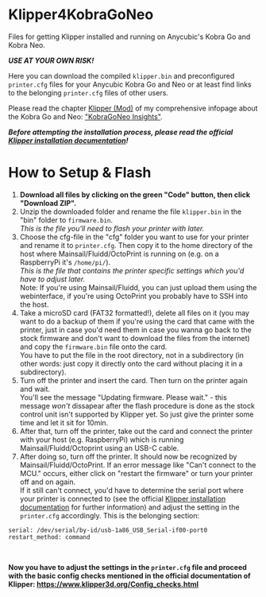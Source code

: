 # Klipper4KobraGoNeo
Files for getting Klipper installed and running on Anycubic's Kobra Go and Kobra Neo.  
  
***USE AT YOUR OWN RISK!***

Here you can download the compiled `klipper.bin` and preconfigured `printer.cfg` files for your Anycubic Kobra Go and Neo or at least find links to the belonging `printer.cfg` files of other users.  

Please read the chapter [Klipper (Mod)](https://1coderookie.github.io/KobraGoNeoInsights/firmware/fw_klipper/) of my comprehensive infopage about the Kobra Go and Neo: ["KobraGoNeo Insights"](https://1coderookie.github.io/KobraGoNeoInsights/).

***Before attempting the installation process, please read the official [Klipper installation documentation](https://www.klipper3d.org/Installation.html)!***  

# How to Setup & Flash
1. **Download all files by clicking on the green "Code" button, then click "Download ZIP".**  
2. Unzip the downloaded folder and rename the file `klipper.bin` in the "bin" folder to `firmware.bin`. <br> *This is the file you'll need to flash your printer with later.*  
3. Choose the cfg-file in the "cfg" folder you want to use for your printer and rename it to `printer.cfg`. Then copy it to the home directory of the host where Mainsail/Fluidd/OctoPrint is running on (e.g. on a RaspberryPi it's `/home/pi/`). <br> *This is the file that contains the printer specific settings which you'd have to adjust later.* <br> Note: If you're using Mainsail/Fluidd, you can just upload them using the webinterface, if you're using OctoPrint you probably have to SSH into the host.  
4. Take a microSD card (FAT32 formatted!), delete all files on it (you may want to do a backup of them if you're using the card that came with the printer, just in case you'd need them in case you wanna go back to the stock firmware and don't want to download the files from the internet) and copy the `firmware.bin` file onto the card. <br> You have to put the file in the root directory, not in a subdirectory (in other words: just copy it directly onto the card without placing it in a subdirectory). 
5. Turn off the printer and insert the card. Then turn on the printer again and wait. <br> You'll see the message "Updating firmware. Please wait." - this message *won't* dissapear after the flash procedure is done as the stock control unit isn't supported by Klipper yet. So just give the printer some time and let it sit for 10min.  
6. After that, turn off the printer, take out the card and connect the printer with your host (e.g. RaspberryPi) which is running Mainsail/Fluidd/Octoprint using an USB-C cable. 
7. After doing so, turn off the printer. It should now be recognized by Mainsail/Fluidd/OctoPrint. If an error message like "Can't connect to the MCU." occurs, either click on "restart the firmware" or turn your printer off and on again. <br> If it still can't connect, you'd have to determine the serial port where your printer is connected to (see the official [Klipper installation documentation](https://www.klipper3d.org/Installation.html) for further information) and adjust the setting in the `printer.cfg` accordingly. This is the belonging section: <br> 
```[mcu]
serial: /dev/serial/by-id/usb-1a86_USB_Serial-if00-port0
restart_method: command
``` 
<br> 


**Now you have to adjust the settings in the `printer.cfg` file and proceed with the basic config checks mentioned in the official documentation of Klipper: https://www.klipper3d.org/Config_checks.html**


